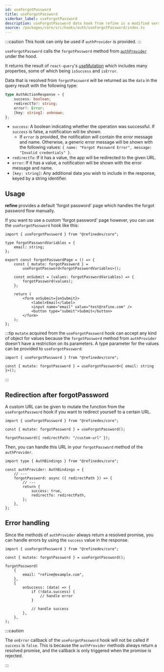 ```yaml
---
id: useForgotPassword
title: useForgotPassword
siderbar_label: useForgotPassword
description: useForgotPassword data hook from refine is a modified version of react-query's useMutation for registration.
source: /packages/core/src/hooks/auth/useForgotPassword/index.ts
---
```


:::caution
This hook can only be used if `authProvider` is provided.
:::

`useForgotPassword` calls the `forgotPassword` method from [`authProvider`](/api-reference/core/providers/auth-provider.md) under the hood.

It returns the result of `react-query`'s [useMutation](https://react-query.tanstack.com/reference/useMutation) which includes many properties, some of which being `isSuccess` and `isError`.

Data that is resolved from `forgotPassword` will be returned as the `data` in the query result with the following type:

```ts
type AuthActionResponse = {
    success: boolean;
    redirectTo?: string;
    error?: Error;
    [key: string]: unknown;
};
```

-   `success`: A boolean indicating whether the operation was successful. If `success` is false, a notification will be shown.
    -   If `error` is provided, the notification will contain the error message and name. Otherwise, a generic error message will be shown with the following values: `{ name: "Forgot Password Error", message: "Invalid credentials" }`.
-   `redirectTo`: If it has a value, the app will be redirected to the given URL.
-   `error`: If it has a value, a notification will be shown with the error message and name.
-   `[key: string]`: Any additional data you wish to include in the response, keyed by a string identifier.

## Usage

**refine** provides a default 'forgot password' page which handles the forgot password flow manually.

If you want to use a custom 'forgot password' page however, you can use the `useForgotPassword` hook like this:

```tsx title="pages/customForgotPasswordPage"
import { useForgotPassword } from "@refinedev/core";

type forgotPasswordVariables = {
    email: string;
};

export const forgotPasswordPage = () => {
    const { mutate: forgotPassword } =
        useForgotPassword<forgotPasswordVariables>();

    const onSubmit = (values: forgotPasswordVariables) => {
        forgotPassword(values);
    };

    return (
        <form onSubmit={onSubmit}>
            <label>Email</label>
            <input name="email" value="test@refine.com" />
            <button type="submit">Submit</button>
        </form>
    );
};
```

:::tip
`mutate` acquired from the `useForgotPassword` hook can accept any kind of object for values because the `forgotPassword` method from `authProvider` doesn't have a restriction on its parameters.
A type parameter for the values can be provided to `useForgotPassword`:

```tsx
import { useForgotPassword } from "@refinedev/core";

const { mutate: forgotPassword } = useForgotPassword<{ email: string }>();
```

:::

## Redirection after forgotPassword

A custom URL can be given to mutate the function from the `useForgotPassword` hook if you want to redirect yourself to a certain URL.

```tsx
import { useForgotPassword } from "@refinedev/core";

const { mutate: forgotPassword } = useForgotPassword();

forgotPassword({ redirectPath: "/custom-url" });
```

Then, you can handle this URL in your `forgotPassword` method of the `authProvider`.

```tsx
import type { AuthBindings } from "@refinedev/core";

const authProvider: AuthBindings = {
    // ---
    forgotPassword: async ({ redirectPath }) => {
        // ---
        return {
            success: true,
            redirectTo: redirectPath,
        };
    },
};
```

## Error handling

Since the methods of `authProvider` always return a resolved promise, you can handle errors by using the `success` value in the response.

```tsx
import { useForgotPassword } from "@refinedev/core";

const { mutate: forgotPassword } = useForgotPassword();

forgotPassword(
    {
        email: "refine@example.com",
    },
    {
        onSuccess: (data) => {
            if (!data.success) {
                // handle error
            }

            // handle success
        },
    },
);
```

:::caution

The `onError` callback of the `useForgotPassword` hook will not be called if `success` is `false`. This is because the `authProvider` methods always return a resolved promise, and the callback is only triggered when the promise is rejected.

:::
